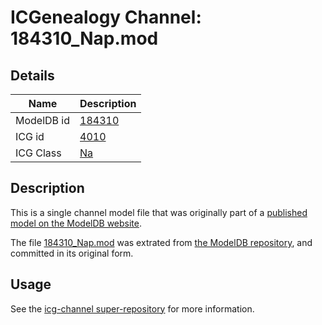 # ICGenealogy Channel: 184310\_Nap.mod

## Details

Name | Description
---- | -----------
ModelDB id | [184310](http://senselab.med.yale.edu/ModelDB/ShowModel.cshtml?model=184310)
ICG id | [4010](http://icg.neurotheory.ox.ac.uk/channels/2/4010)
ICG Class | [Na](http://icg.neurotheory.ox.ac.uk/channels/2)

## Description

This is a single channel model file that was originally part of a [published model on the ModelDB website](http://senselab.med.yale.edu/mModelDB/ShowModel.cshtml?model=184310).

The file [184310\_Nap.mod](184310_Nap.mod) was extrated from [the ModelDB repository](http://senselab.med.yale.edu/ModelDB/ShowModel.cshtml?model=184310), and committed in its original form.

## Usage

See the [icg-channel super-repository](https://github.com/icgenealogy/icg-channels) for more information.